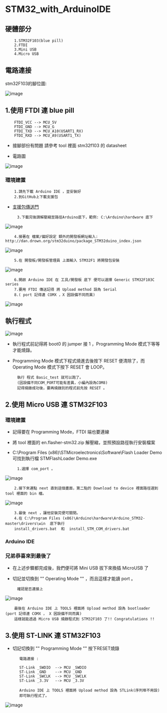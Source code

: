 STM32_with_ArduinoIDE 
========================================

##  硬體部分

        1.STM32F103(blue pill)
        2.FTDI
        3.Mini USB
        4.Micro USB

## 電路連接

stm32F103的腳位圖:

![image](https://github.com/VirtuosoRoboticsOfficial/STM32_with_ArduinoIDE/blob/master/picture/stm32f103c8t6_pinout.png)

## 1.使用 FTDI 連 blue pill

        FTDI_VCC --> MCU_5V
        FTDI_GND --> MCU_G
        FTDI_TXD --> MCU_A10(USART1_RX)
        FTDI_RXD --> MCU_A9(USART1_TX)

* 接腳部份有問題 請參考 tool 裡面 stm32f103 的 datasheet


* 電路圖

![image](https://github.com/VirtuosoRoboticsOfficial/STM32_with_ArduinoIDE/blob/master/picture/FTDI_STM32_LED-2.png)


### 環境建置

        1.請先下載 Arduino IDE ，並安裝好
        2.到GitHub上下載支援包
        
* [支援包傳送門](https://github.com/rogerclarkmelbourne/Arduino_STM32.git)
    
        3.下載完後請解壓縮至路徑Arduino底下，範例: C:\Arduino\hardware 底下
![image](https://github.com/VirtuosoRoboticsOfficial/STM32_with_ArduinoIDE/blob/master/picture/01.PNG)

        4.接著在 檔案/偏好設定 額外的開發板網址輸入: http://dan.drown.org/stm32duino/package_STM32duino_index.json
![image](https://github.com/VirtuosoRoboticsOfficial/STM32_with_ArduinoIDE/blob/master/picture/03.PNG)

        5.在 開發板/開發板管理員 上面輸入 STM32F1 將開發包安裝
![image](https://github.com/VirtuosoRoboticsOfficial/STM32_with_ArduinoIDE/blob/master/picture/02.PNG)

        6.開啟 Arduino IDE 在 工具/開發板 底下 便可以選擇 Generic STM32F103C series
        7.要用 FTDI 傳送記得 將 Upload method 設為 Serial
        8.( port 記得連 COMX ，X 因設備不同而異)
![image](https://github.com/VirtuosoRoboticsOfficial/STM32_with_ArduinoIDE/blob/master/picture/serial.png)

## 執行程式

        
![image](https://github.com/VirtuosoRoboticsOfficial/STM32_with_ArduinoIDE/blob/master/picture/mode.jpg)

* 執行程式前記得將 boot0 的 jumper 接 1 ，Programming Mode 模式下等等才能燒錄。
* Programming Mode 模式下程式燒進去後按下 RESET 便清除了，而 Operating Mode 模式下按下 RESET 會 LOOP。

        執行 程式 Basic_test 就可以跑了。
        (因設備不同COM_PORT可能有差異，小編內設為COM8)
        記得燒錄成功後，要再燒錄別的程式前先按 RESET 。


## 2.使用 Micro USB 連 STM32F103

### 環境建置

* 記得要在 Programming Mode，FTDI 端也要連線
* 將 tool 裡面的 en.flasher-stm32.zip 解壓縮，並照預設路徑執行安裝檔案
* C:\Program Files (x86)\STMicroelectronics\Software\Flash Loader Demo 可找到執行檔 STMFlashLoader Demo.exe

        1.選擇 com_port 。

![image](https://github.com/VirtuosoRoboticsOfficial/STM32_with_ArduinoIDE/blob/master/picture/com_port.PNG)

        2.接下來連點 next 直到這個畫面，第二點的 Download to device 裡面路徑選到 tool 裡面的 bin 檔。
![image](https://github.com/VirtuosoRoboticsOfficial/STM32_with_ArduinoIDE/blob/master/picture/bin.png)

        3.最後 next ，讓他安裝完便可關閉。
        4.在 C:\Program Files (x86)\Arduino\hardware\Arduino_STM32-master\drivers\win  底下執行
        install_drivers.bat  和  install_STM_COM_drivers.bat

### Arduino IDE

### 兄弟恭喜來到最後了

* 在上述步驟都完成後，我們便可將 Mini USB 拔下來換插 MicroUSB 了 
* 切記並切換到 "" Operating Mode "" ，而且這樣才能讀 port 。

        確認是否連接上

![image](https://github.com/VirtuosoRoboticsOfficial/STM32_with_ArduinoIDE/blob/master/picture/device.png)

        最後在 Arduino IDE 上 TOOLS 裡面將 Upload method 設為 bootloader (port 記得連 COMX ， X 因設備不同而異)
        這樣就能透過 Micro USB 燒錄程式到 STM32F103 了!! Congratulations !! 


## 3.使用 ST-LINK 連 STM32F103

* 切記切換到 "" Programming Mode "" 按下RESET燒錄

         電路連接 :

         ST-Link _SWDIO  --> MCU _SWDIO
         ST-Link _GND    --> MCU _GND
         ST-Link _SWCLK  --> MCU _SWCLK
         ST-Link _3.3V   --> MCU _3.3V

         Arduino IDE 上 TOOLS 裡面將 Upload method 設為 STLink(序列埠不用設)
         即可執行程式了。

![image](https://github.com/VirtuosoRoboticsOfficial/STM32_with_ArduinoIDE/blob/master/picture/dog.jpg)